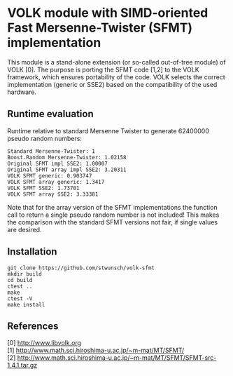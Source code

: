 VOLK module with SIMD-oriented Fast Mersenne-Twister (SFMT) implementation  
==========================================================================

This module is a stand-alone extension (or so-called out-of-tree module) of VOLK [0]. The purpose is porting the SFMT code [1,2] to the VOLK framework, which ensures portability of the code. VOLK selects the correct implementation (generic or SSE2) based on the compatibility of the used hardware.

Runtime  evaluation  
-------------------

Runtime relative to standard Mersenne Twister to generate 62400000 pseudo random numbers:

    Standard Mersenne-Twister: 1  
    Boost.Random Mersenne-Twister: 1.02158  
    Original SFMT impl SSE2: 1.00007  
    Original SFMT array impl SSE2: 3.20311  
    VOLK SFMT generic: 0.903747  
    VOLK SFMT array generic: 1.3417  
    VOLK SFMT SSE2: 1.73701  
    VOLK SFMT array SSE2: 3.33381  

Note that for the array version of the SFMT implementations the function call to return a single pseudo random number is not included! This makes the comparison with the standard SFMT versions not fair, if single values are desired.

Installation  
------------

    git clone https://github.com/stwunsch/volk-sfmt  
    mkdir build  
    cd build  
    ctest ..  
    make  
    ctest -V  
    make install  

References  
---------

[0] http://www.libvolk.org  
[1] http://www.math.sci.hiroshima-u.ac.jp/~m-mat/MT/SFMT/  
[2] http://www.math.sci.hiroshima-u.ac.jp/~m-mat/MT/SFMT/SFMT-src-1.4.1.tar.gz  
